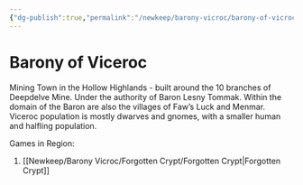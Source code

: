 ```yaml
---
{"dg-publish":true,"permalink":"/newkeep/barony-vicroc/barony-of-vicroc/","updated":"2025-03-25T07:57:57.282+05:30"}
---
```


# Barony of Viceroc  
  
Mining Town in the Hollow Highlands - built around the 10 branches of Deepdelve Mine. Under the authority of Baron Lesny Tommak. Within the domain of the Baron are also the villages of Faw’s Luck and Menmar. Viceroc population is mostly dwarves and gnomes, with a smaller human and halfling population.

Games in Region: 
1. [[Newkeep/Barony Vicroc/Forgotten Crypt/Forgotten Crypt\|Forgotten Crypt]]
